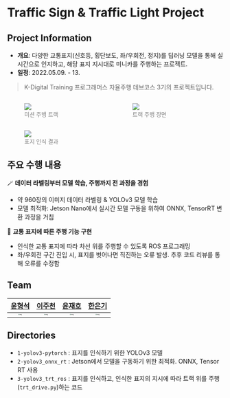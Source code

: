 # Traffic Sign & Traffic Light Project

## Project Information

- **개요**: 다양한 교통표지(신호등, 횡단보도, 좌/우회전, 정지)를 딥러닝 모델을 통해 실시간으로 인지하고, 해당 표지 지시대로 미니카를 주행하는 프로젝트.
- **일정**: 2022.05.09. - 13.

> K-Digital Training 프로그래머스 자율주행 데브코스 3기의 프로젝트입니다.

<div style="display: flex; flex-direction: row; gap: 0;">
<figure style="flex:1">
<img src="https://user-images.githubusercontent.com/69252153/228587412-b64ac5f4-1a12-4b41-8bb6-5d0779dd26fc.png">
<figcaption style="color: grey; font-size: small; text-align: left;">미션 주행 트랙</figcaption>
</figure>

<figure style="flex:1">
<img src="https://user-images.githubusercontent.com/69252153/228587721-995ebdfd-08ad-4876-a116-3dde68fdfe34.png">
<figcaption style="color: grey; font-size: small; text-align: left;">트랙 주행 장면</figcaption>
</figure>
</div>

<figure>
<img src="https://user-images.githubusercontent.com/69252153/228588397-c6d941c3-d9f5-4a94-98d1-0c152598dcdb.png">
<figcaption style="color: grey; font-size: small; text-align: left;">표지 인식 결과</figcaption>
</figure>


## 주요 수행 내용

🪄 **데이터 라벨링부터 모델 학습, 주행까지 전 과정을 경험**
  - 약 960장의 이미지 데이터 라벨링 & YOLOv3 모델 학습
  - 모델 최적화: Jetson Nano에서 실시간 모델 구동을 위하여 ONNX, TensorRT 변환 과정을 거침


🚥 **교통 표지에 따른 주행 기능 구현**
  - 인식한 교통 표지에 따라 차선 위를 주행할 수 있도록 ROS 프로그래밍
  - 좌/우회전 구간 진입 시, 표지를 벗어나면 직진하는 오류 발생. 추후 코드 리뷰를 통해 오류를 수정함


## Team

|[윤형석](https://github.com/idra79haza)|[이주천](https://github.com/LeeJuCheon)|[윤재호](https://github.com/dkssud8150)|[한은기](https://github.com/winterbloooom)|
|:---:|:---:|:---:|:---:|
|<img src="https://avatars.githubusercontent.com/u/37795618?v=4" alt="img" style="zoom:20%"/>|<img src="https://avatars.githubusercontent.com/u/8746262?&v=4" alt="img" style="zoom:20%"/>|<img src="https://avatars.githubusercontent.com/u/33013780?&v=4" alt="img" style="zoom:20%"/>|<img src="https://avatars.githubusercontent.com/u/69252153?v=4" alt="img" style="zoom:20%"/>|



## Directories
- `1-yolov3-pytorch` : 표지를 인식하기 위한 YOLOv3 모델
- `2-yolov3_onnx_rt` : Jetson에서 모델을 구동하기 위한 최적화. ONNX, Tensor RT 사용
- `3-yolov3_trt_ros` : 표지를 인식하고, 인식한 표지의 지시에 따라 트랙 위를 주행(`trt_drive.py`)하는 코드

